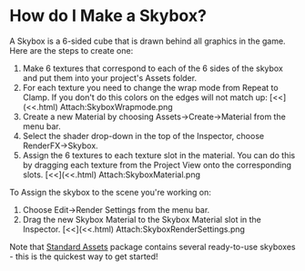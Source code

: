 How do I Make a Skybox?
=======================


A <span class=keyword>Skybox</span> is a 6-sided cube that is drawn behind all graphics in the game. Here are the steps to create one:

1. Make 6 textures that correspond to each of the 6 sides of the skybox and put them into your project's <span class=keyword>Assets</span> folder.
1. For each texture you need to change the wrap mode from <span class=component>Repeat</span> to <span class=component>Clamp</span>. If you don't do this colors on the edges will not match up: [<<](<<.html) Attach:SkyboxWrapmode.png
1. Create a new <span class=keyword>Material</span> by choosing <span class=menu>Assets->Create->Material</span> from the menu bar.
1. Select the shader drop-down in the top of the <span class=keyword>Inspector</span>, choose <span class=menu>RenderFX->Skybox</span>.
1. Assign the 6 textures to each texture slot in the material. You can do this by dragging each texture from the <span class=keyword>Project View</span> onto the corresponding slots. [<<](<<.html) Attach:SkyboxMaterial.png

To Assign the skybox to the scene you're working on:
1. Choose <span class=menu>Edit->Render Settings</span> from the menu bar.
1. Drag the new Skybox Material to the <span class=component>Skybox Material</span> slot in the Inspector. [<<](<<.html) Attach:SkyboxRenderSettings.png

Note that [Standard Assets](howto-installstandardassets.html) package contains several ready-to-use skyboxes - this is the quickest way to get started!

